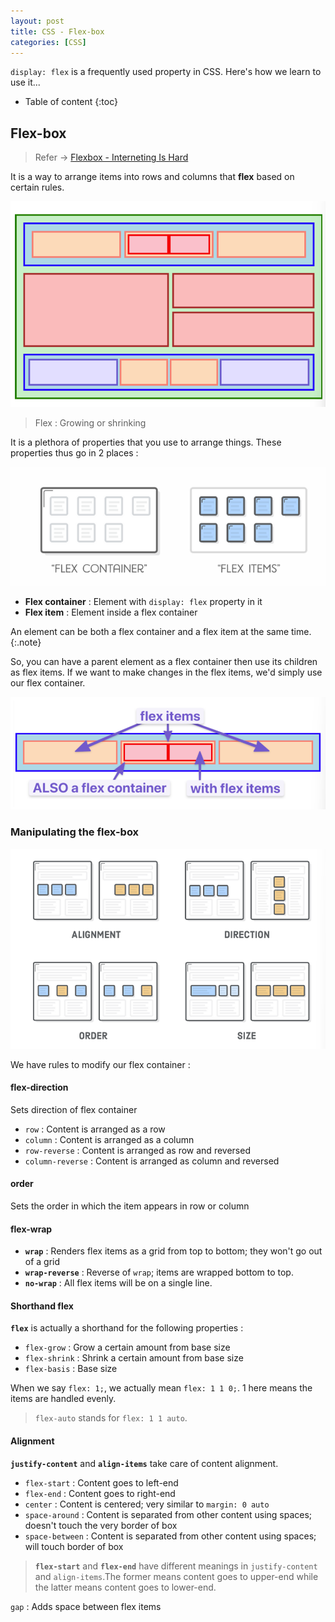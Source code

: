 ```yaml
---
layout: post
title: CSS - Flex-box
categories: [CSS]
---
```


``display: flex`` is a frequently used property in CSS. Here's how we learn to use it...

* Table of content
{:toc}

## Flex-box

> Refer -> [Flexbox - Interneting Is Hard](https://internetingishard.netlify.app/html-and-css/flexbox/index.html)

It is a way to arrange items into rows and columns that **flex** based on certain rules.

![alt text](..\images\img11.png)

> Flex : Growing or shrinking

It is a plethora of properties that you use to arrange things. These properties thus go in 2 places :

![alt text](..\images\img13.png)

* **Flex container** : Element with ``display: flex`` property in it
* **Flex item** : Element inside a flex container

An element can be both a flex container and a flex item at the same time.
{:.note}

So, you can have a parent element as a flex container then use its children as flex items. If we want to make changes in the flex items, we'd simply use our flex container.

![alt text](..\images\img10.png)

### Manipulating the flex-box

![alt text](..\images\img12.png)

We have rules to modify our flex container :

#### flex-direction

Sets direction of flex container

* ``row`` : Content is arranged as a row
* ``column`` : Content is arranged as a column
* ``row-reverse`` : Content is arranged as row and reversed
* ``column-reverse`` : Content is arranged as column and reversed

#### order

Sets the order in which the item appears in row or column

#### flex-wrap

* **``wrap``** : Renders flex items as a grid from top to bottom; they won't go out of a grid
* **``wrap-reverse``** : Reverse of ``wrap``; items are wrapped bottom to top.
* **``no-wrap``** : All flex items will be on a single line.

#### Shorthand flex

**``flex``** is actually a shorthand for the following properties :

* ``flex-grow`` : Grow a certain amount from base size
* ``flex-shrink`` : Shrink a certain amount from base size
* ``flex-basis`` : Base size

When we say ``flex: 1;``, we actually mean ``flex: 1 1 0;``. 1 here means the items are handled evenly.

> ``flex-auto`` stands for ``flex: 1 1 auto``.

#### Alignment

**``justify-content``** and **``align-items``** take care of content alignment.

* ``flex-start`` : Content goes to left-end
* ``flex-end`` : Content goes to right-end
* ``center`` : Content is centered; very similar to ``margin: 0 auto``
* ``space-around`` : Content is separated from other content using spaces; doesn't touch the very border of box
* ``space-between`` : Content is separated from other content using spaces; will touch border of box

> **``flex-start``** and **``flex-end``** have different meanings in ``justify-content`` and ``align-items``.The former means content goes to upper-end while the latter means content goes to lower-end.

``gap`` : Adds space between flex items
